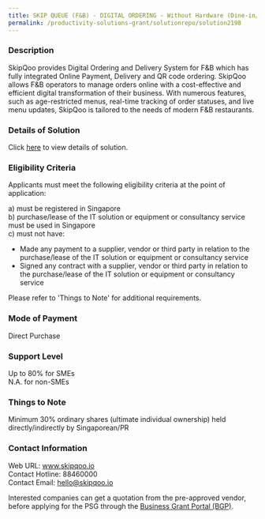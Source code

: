 ```yaml
---
title: SKIP QUEUE (F&B) - DIGITAL ORDERING - Without Hardware (Dine-in/Takeaway/Delivery/Multi-User/KDS)
permalink: /productivity-solutions-grant/solutionrepo/solution2198
---
```


### Description

SkipQoo provides Digital Ordering and Delivery System for F&B which has fully integrated Online Payment, Delivery and QR code ordering. SkipQoo allows F&B operators to manage orders online with a cost-effective and efficient digital transformation of their business. With numerous features, such as age-restricted menus, real-time tracking of order statuses, and live menu updates, SkipQoo is tailored to the needs of modern F&B restaurants.

### Details of Solution

Click <a href='https://www.gobusiness.gov.sg/images/psg/Desenitised_SkipQoo_Annex_3wef28Apr2022_Part_2.pdf' target='_blank' rel='noopener'>here</a> to view details of solution.

### Eligibility Criteria

Applicants must meet the following eligibility criteria at the point of application:

a) must be registered in Singapore <br>
b) purchase/lease of the IT solution or equipment or consultancy service must be used in Singapore <br>
c) must not have:
- Made any payment to a supplier, vendor or third party in relation to the purchase/lease of the IT solution or equipment or consultancy service
- Signed any contract with a supplier, vendor or third party in relation to the purchase/lease of the IT solution or equipment or consultancy service

Please refer to 'Things to Note' for additional requirements.

### Mode of Payment
Direct Purchase

### Support Level
Up to 80% for SMEs <br>
N.A. for non-SMEs

### Things to Note
Minimum 30% ordinary shares (ultimate individual ownership) held directly/indirectly by Singaporean/PR

### Contact Information
Web URL: www.skipqoo.io <br>Contact Hotline: 88460000 <br>Contact Email: hello@skipqoo.io <br>

Interested companies can get a quotation from the pre-approved vendor, before applying for the PSG through the <a target='_blank' rel='noopener' href='https://www.businessgrants.gov.sg/'>Business Grant Portal (BGP)</a>.
